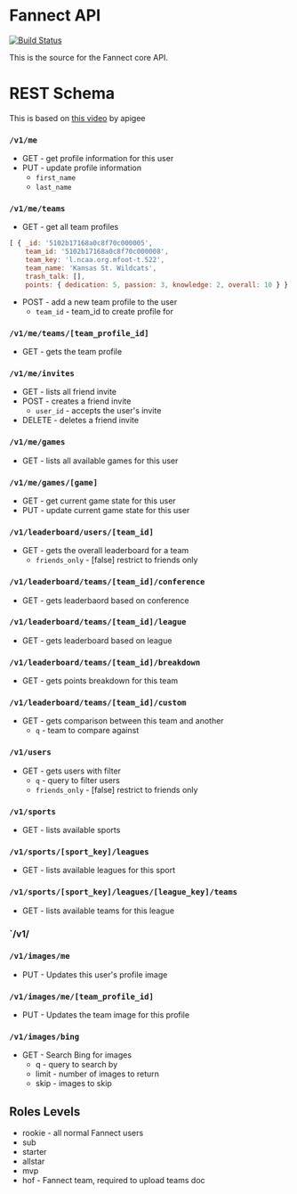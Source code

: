 # Fannect API
[![Build Status](https://secure.travis-ci.org/Fannect/fannect-mobileweb.png?branch=master)](https://travis-ci.org/Fannect/fannect-mobileweb)

This is the source for the Fannect core API.

# REST Schema
This is based on [this video](http://blog.apigee.com/detail/restful_api_design) by apigee

### `/v1/me`
* GET - get profile information for this user
* PUT - update profile information
  * `first_name`
  * `last_name`

### `/v1/me/teams`
* GET - get all team profiles

```javascript
[ { _id: '5102b17168a0c8f70c000005',
    team_id: '5102b17168a0c8f70c000008',
    team_key: 'l.ncaa.org.mfoot-t.522',
    team_name: 'Kansas St. Wildcats',
    trash_talk: [],
    points: { dedication: 5, passion: 3, knowledge: 2, overall: 10 } } ]
```

* POST - add a new team profile to the user
  * `team_id` - team_id to create profile for

### `/v1/me/teams/[team_profile_id]`
* GET - gets the team profile

### `/v1/me/invites`
* GET - lists all friend invite
* POST - creates a friend invite
  * `user_id` - accepts the user's invite
* DELETE - deletes a friend invite

### `/v1/me/games`
* GET - lists all available games for this user

### `/v1/me/games/[game]`
* GET - get current game state for this user
* PUT - update current game state for this user

### `/v1/leaderboard/users/[team_id]`
* GET - gets the overall leaderboard for a team
   * `friends_only` - [false] restrict to friends only

### `/v1/leaderboard/teams/[team_id]/conference`
* GET - gets leaderbaord based on conference

### `/v1/leaderboard/teams/[team_id]/league`
* GET - gets leaderboard based on league
 
### `/v1/leaderboard/teams/[team_id]/breakdown`
* GET - gets points breakdown for this team 

### `/v1/leaderboard/teams/[team_id]/custom`
* GET - gets comparison between this team and another
  * `q` - team to compare against

### `/v1/users`
* GET - gets users with filter
   * `q` - query to filter users
   * `friends_only` - [false] restrict to friends only

### `/v1/sports`
* GET - lists available sports

### `/v1/sports/[sport_key]/leagues`
* GET - lists available leagues for this sport

### `/v1/sports/[sport_key]/leagues/[league_key]/teams`
* GET - lists available teams for this league

### `/v1/

### `/v1/images/me`
* PUT - Updates this user's profile image

### `/v1/images/me/[team_profile_id]`
* PUT - Updates the team image for this profile

### `/v1/images/bing`
* GET - Search Bing for images
   * q - query to search by
   * limit - number of images to return
   * skip - images to skip


## Roles Levels
* rookie - all normal Fannect users
* sub
* starter
* allstar
* mvp
* hof - Fannect team, required to upload teams doc
